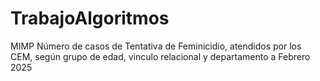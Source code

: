 # TrabajoAlgoritmos
MIMP Número de casos de Tentativa de Feminicidio, atendidos por los CEM, según grupo de edad, vinculo relacional y departamento a Febrero 2025
